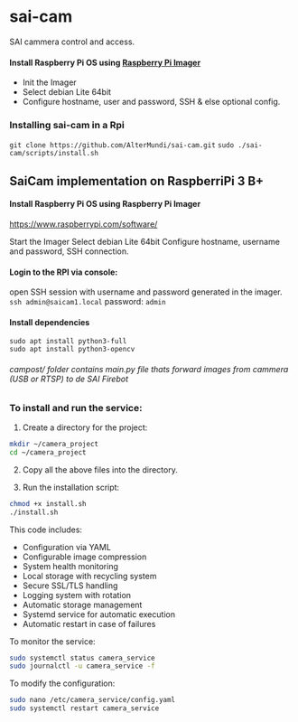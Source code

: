 # sai-cam

SAI cammera control and access.

#### Install Raspberry Pi OS using [Raspberry Pi Imager](https://www.raspberrypi.com/software/)
+ Init the Imager
+ Select debian Lite 64bit
+ Configure hostname, user and password, SSH & else optional config.

### Installing sai-cam in a Rpi 
`git clone https://github.com/AlterMundi/sai-cam.git`
`sudo ./sai-cam/scripts/install.sh`



## SaiCam implementation on RaspberriPi 3 B+

#### Install Raspberry Pi OS using Raspberry Pi Imager
https://www.raspberrypi.com/software/

Start the Imager
Select debian Lite 64bit
Configure hostname, username and password, SSH connection.

#### Login to the RPI via console:
open SSH session with username and password generated in the imager.
`ssh admin@saicam1.local`
password: `admin`


#### Install dependencies
    sudo apt install python3-full
    sudo apt install python3-opencv

###### campost/ folder contains main.py file thats forward images from cammera (USB or RTSP) to de SAI Firebot

### To install and run the service:

1. Create a directory for the project:
```bash
mkdir ~/camera_project
cd ~/camera_project
```

2. Copy all the above files into the directory.

3. Run the installation script:
```bash
chmod +x install.sh
./install.sh
```

This code includes:

- Configuration via YAML
- Configurable image compression
- System health monitoring
- Local storage with recycling system
- Secure SSL/TLS handling
- Logging system with rotation
- Automatic storage management
- Systemd service for automatic execution
- Automatic restart in case of failures

To monitor the service:
```bash
sudo systemctl status camera_service
sudo journalctl -u camera_service -f
```

To modify the configuration:
```bash
sudo nano /etc/camera_service/config.yaml
sudo systemctl restart camera_service
``` 